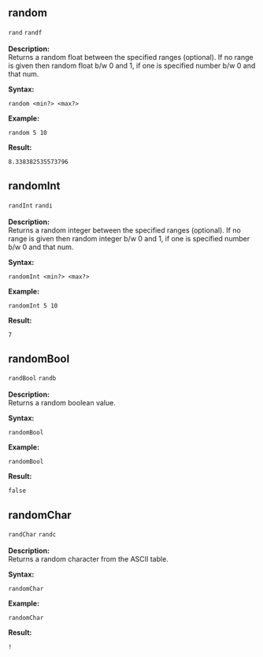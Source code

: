 ## random
`rand` `randf`<br/><br/>
**Description:** <br/>Returns a random float between the specified ranges (optional). If no range is given then random float b/w 0 and 1, if one is specified number b/w 0 and that num.<br/>

**Syntax:**<br/>

`random <min?> <max?>`<br/>


**Example:**<br/>

```asrc
random 5 10
```

**Result:**<br/>

```asrc
8.338382535573796
```

## randomInt
`randInt` `randi`<br/><br/>
**Description:** <br/>Returns a random integer between the specified ranges (optional). If no range is given then random integer b/w 0 and 1, if one is specified number b/w 0 and that num.<br/>

**Syntax:**<br/>

`randomInt <min?> <max?>`<br/>


**Example:**<br/>

```asrc
randomInt 5 10
```

**Result:**<br/>

```asrc
7
```

## randomBool
`randBool` `randb`<br/><br/>
**Description:** <br/>Returns a random boolean value.<br/>

**Syntax:**<br/>

`randomBool`<br/>


**Example:**<br/>

```asrc
randomBool
```

**Result:**<br/>

```asrc
false
```

## randomChar
`randChar` `randc`<br/><br/>
**Description:** <br/>Returns a random character from the ASCII table.<br/>

**Syntax:**<br/>

`randomChar`<br/>


**Example:**<br/>

```asrc
randomChar
```

**Result:**<br/>

```asrc
!
```

